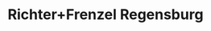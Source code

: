 ---
title: "Richter+Frenzel Regensburg"
url: /regensburg/richter-frenzel-regensburg/
shop: Großhandel
---
